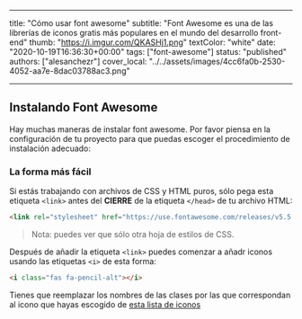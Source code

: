 
---
title: "Cómo usar font awesome"
subtitle: "Font Awesome es una de las librerías de iconos gratis más populares en el mundo del desarrollo front-end"
thumb: "https://i.imgur.com/QKASHj1.png"
textColor: "white"
date: "2020-10-19T16:36:30+00:00"
tags: ["font-awesome"]
status: "published"
authors: ["alesanchezr"]
cover_local: "../../assets/images/4cc6fa0b-2530-4052-aa7e-8dac03788ac3.png"

---

## Instalando Font Awesome

Hay muchas maneras de instalar font awesome. Por favor piensa en la configuración de tu proyecto para que puedas escoger el procedimiento de instalación adecuado:

### La forma más fácil

Si estás trabajando con archivos de CSS y HTML puros, sólo pega esta etiqueta `<link>` antes del **CIERRE** de la etiqueta `</head>` de tu archivo HTML:
```html
<link rel="stylesheet" href="https://use.fontawesome.com/releases/v5.5.0/css/all.css" integrity="sha384-B4dIYHKNBt8Bc12p+WXckhzcICo0wtJAoU8YZTY5qE0Id1GSseTk6S+L3BlXeVIU" crossorigin="anonymous">
```
> Nota:  puedes ver que sólo otra hoja de estilos de CSS.

Después de añadir la etiqueta `<link>` puedes comenzar a añadr iconos usando las etiquetas `<i>` de esta forma:
```html
<i class="fas fa-pencil-alt"></i>
```
Tienes que reemplazar los nombres de las clases por las que correspondan al icono que hayas escogido de [esta lista de iconos](https://fontawesome.com/icons?d=gallery)

